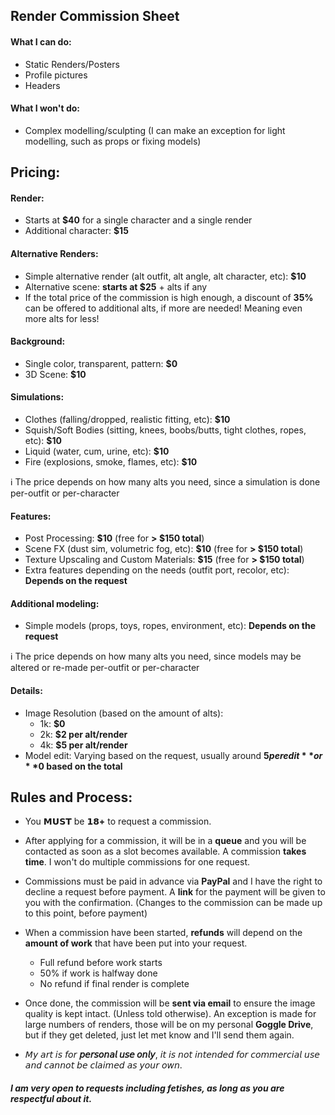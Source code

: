 ## Render Commission Sheet

#### What I can do:
- Static Renders/Posters
- Profile pictures
- Headers

#### What I won't do:
- Complex modelling/sculpting (I can make an exception for light modelling, such as props or fixing models)

## Pricing:

#### Render:
- Starts at **$40** for a single character and a single render
- Additional character: **$15**

#### Alternative Renders:
- Simple alternative render (alt outfit, alt angle, alt character, etc): **$10**
- Alternative scene: **starts at $25** + alts if any
- If the total price of the commission is high enough, a discount of **35%** can be offered to additional alts, if more are needed! Meaning even more alts for less!

#### Background:
- Single color, transparent, pattern: **$0**
- 3D Scene: **$10**

#### Simulations:
- Clothes (falling/dropped, realistic fitting, etc): **$10**
- Squish/Soft Bodies (sitting, knees, boobs/butts, tight clothes, ropes, etc): **$10**
- Liquid (water, cum, urine, etc): **$10**
- Fire (explosions, smoke, flames, etc): **$10**

ℹ️ The price depends on how many alts you need, since a simulation is done per-outfit or per-character

#### Features:
- Post Processing: **$10** (free for **> $150 total**)
- Scene FX (dust sim, volumetric fog, etc): **$10** (free for **> $150 total**)
- Texture Upscaling and Custom Materials: **$15** (free for **> $150 total**)
- Extra features depending on the needs (outfit port, recolor, etc): **Depends on the request**

#### Additional modeling:
- Simple models (props, toys, ropes, environment, etc): **Depends on the request**

ℹ️ The price depends on how many alts you need, since models may be altered or re-made per-outfit or per-character

#### Details:
- Image Resolution (based on the amount of alts):
	- 1k: **$0**
	- 2k: **$2 per alt/render**
	- 4k: **$5 per alt/render**
- Model edit: Varying based on the request, usually around **$5 per edit** or **$0 based on the total**

## Rules and Process:
- You **𝗠𝗨𝗦𝗧** be **𝟭𝟴+** to request a commission.

- After applying for a commission, it will be in a **queue** and you will be contacted as soon as a slot becomes available. A commission **takes time**. I won't do multiple commissions for one request.

- Commissions must be paid in advance via **PayPal** and I have the right to decline a request before payment. A **link** for the payment will be given to you with the confirmation. (Changes to the commission can be made up to this point, before payment)

- When a commission have been started, **refunds** will depend on the **amount of work** that have been put into your request.
	- Full refund before work starts
	- 50% if work is halfway done
	- No refund if final render is complete

- Once done, the commission will be **sent via email** to ensure the image quality is kept intact. (Unless told otherwise). An exception is made for large numbers of renders, those will be on my personal **Goggle Drive**, but if they get deleted, just let met know and I'll send them again.

- 𝘔𝘺 𝘢𝘳𝘵 𝘪𝘴 𝘧𝘰𝘳 **𝘱𝘦𝘳𝘴𝘰𝘯𝘢𝘭 𝘶𝘴𝘦 𝘰𝘯𝘭𝘺**, 𝘪𝘵 𝘪𝘴 𝘯𝘰𝘵 𝘪𝘯𝘵𝘦𝘯𝘥𝘦𝘥 𝘧𝘰𝘳 𝘤𝘰𝘮𝘮𝘦𝘳𝘤𝘪𝘢𝘭 𝘶𝘴𝘦 𝘢𝘯𝘥 𝘤𝘢𝘯𝘯𝘰𝘵 𝘣𝘦 𝘤𝘭𝘢𝘪𝘮𝘦𝘥 𝘢𝘴 𝘺𝘰𝘶𝘳 𝘰𝘸𝘯.

##### I am very open to requests including *fetishes*, as long as you are respectful about it.
